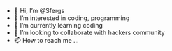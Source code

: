 - 👋 Hi, I’m @Sfergs
- 👀 I’m interested in coding, programming 
- 🌱 I’m currently learning coding 
- 💞️ I’m looking to collaborate with hackers community 
- 📫 How to reach me ...

<!---
Sfergs/Sfergs is a ✨ special ✨ repository because its `README.md` (this file) appears on your GitHub profile.
You can click the Preview link to take a look at your changes.
--->
